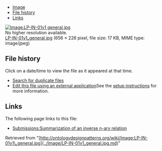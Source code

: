 * [Image](../Image/LP-IN-01v1_general.jpg.md#file)
* [File history](../Image/LP-IN-01v1_general.jpg.md#filehistory)
* [Links](../Image/LP-IN-01v1_general.jpg.md#filelinks)

[![Image:LP-IN-01v1 general.jpg](../../../images/d/d1/LP-IN-01v1_general.jpg)](../../../images/d/d1/LP-IN-01v1_general.jpg)  
No higher resolution available.  
[LP-IN-01v1\_general.jpg](../../../images/d/d1/LP-IN-01v1_general.jpg)‎ (656 × 226 pixel, file size: 17 KB, MIME type: image/jpeg)

## File history

Click on a date/time to view the file as it appeared at that time.



  
* [Search for duplicate files](http://ontologydesignpatterns.org/wiki/Special:FileDuplicateSearch/LP-IN-01v1_general.jpg "Special:FileDuplicateSearch/LP-IN-01v1 general.jpg")
* [Edit this file using an external application](http://ontologydesignpatterns.org/wiki/index.php?title=Image:LP-IN-01v1_general.jpg&action=edit&externaledit=true&mode=file "Image:LP-IN-01v1 general.jpg")See the [setup instructions](http://www.mediawiki.org/wiki/Manual:External_editors "http://www.mediawiki.org/wiki/Manual:External_editors") for more information.

## Links



The following page links to this file:


* [Submissions:Summarization of an inverse n-ary relation](../Submissions/Summarization_of_an_inverse_n-ary_relation.md "Submissions:Summarization of an inverse n-ary relation")


Retrieved from "[http://ontologydesignpatterns.org/wiki/Image:LP-IN-01v1\_general.jpg](../Image/LP-IN-01v1_general.jpg.md)"